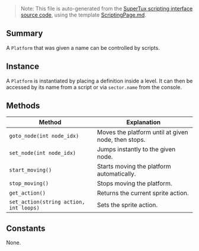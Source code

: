 > Note: This file is auto-generated from the [SuperTux scripting interface source code](https://github.com/SuperTux/supertux/tree/master/src/scripting), using the template [ScriptingPage.md](https://github.com/SuperTux/wiki/tree/master/templates/ScriptingPage.md).

Summary
-------

A `Platform` that was given a name can be controlled by scripts.

Instance
--------

A `Platform` is instantiated by placing a definition inside a level. It can then be accessed by its name from a script or via `sector.name` from the console. 

Methods
-------

Method | Explanation
-------|-------
`goto_node(int node_idx)` | Moves the platform until at given node, then stops. 
`set_node(int node_idx)` | Jumps instantly to the given node. 
`start_moving()` | Starts moving the platform automatically. 
`stop_moving()` | Stops moving the platform. 
`get_action()` | Returns the current sprite action. 
`set_action(string action, int loops)` | Sets the sprite action. 


Constants
---------

None.
